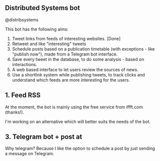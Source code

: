 ## Distributed Systems bot
@distribsystems

This bot has the following aims:

 1. Tweet links from feeds of interesting websites. [Done]
 1. Retweet and like "interesting" tweets
 3. Schedule posts based on a publication timetable (with exceptions - like "publish now"), made from a Telegram bot interface.
 4. Save every tweet in the database, to do some analysis - based on interactions.
 5. A web based interface to let users review the sources of news.
 6. Use a shortlink system while publishing tweets, to track clicks and understand 
        which feeds are more interesting for the users.

## 1. Feed RSS
At the moment, the bot is mainly using the free service from iffft.com (thanks!).

I'm working on an alternative which will better suits the needs of the bot.

## 3. Telegram bot + post at
Why telegram? Because I like the option to schedule a post by just sending a message on Telegram.


